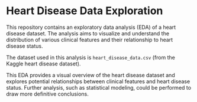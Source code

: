 # Heart Disease Data Exploration

This repository contains an exploratory data analysis (EDA) of a heart disease dataset. The analysis aims to visualize and understand the distribution of various clinical features and their relationship to heart disease status.

The dataset used in this analysis is `heart_disease_data.csv` (from the Kaggle heart disease dataset). 

This EDA provides a visual overview of the heart disease dataset and explores potential relationships between clinical features and heart disease status. Further analysis, such as statistical modeling, could be performed to draw more definitive conclusions.

